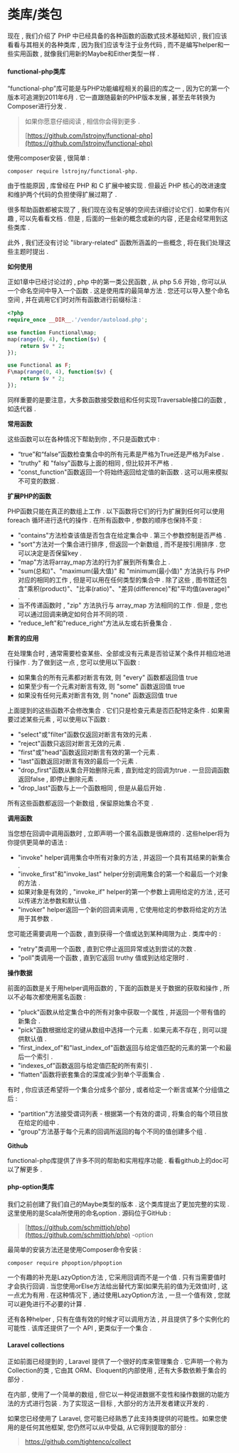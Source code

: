 # 类库/类包

现在 , 我们介绍了 PHP 中已经具备的各种函数的函数式技术基础知识 , 我们应该看看与其相关的各种类库 , 因为我们应该专注于业务代码 , 而不是编写helper和一些实用函数 , 就像我们用新的Maybe和Either类型一样 .

#### functional-php类库

“functional-php”库可能是与PHP功能编程相关的最旧的库之一 , 因为它的第一个版本可追溯到2011年6月 . 它一直跟随最新的PHP版本发展 , 甚至去年转换为Composer进行分发 .

> 如果你愿意仔细阅读 , 相信你会得到更多 .
>
> [https://github.com/lstrojny/functional-php](https://github.com/lstrojny/functional-php)

使用composer安装 , 很简单 :

```
composer require lstrojny/functional-php.
```

由于性能原因 , 库曾经在 PHP 和 C 扩展中被实现 . 但最近 PHP 核心的改进速度和维护两个代码的负担使得扩展过期了 .

很多帮助函数都被实现了 , 我们现在没有足够的空间去详细讨论它们 . 如果你有兴趣 , 可以先看看文档 . 但是 , 后面的一些新的概念或新的内容 , 还是会经常用到这些类库 .

此外 , 我们还没有讨论 "library-related" 函数所涵盖的一些概念 , 将在我们处理这些主题时提出 .

**如何使用**

正如1章中已经讨论过的 , php 中的第一类公民函数 , 从 php 5.6 开始 , 你可以从一个命名空间中导入一个函数 . 这是使用库的最简单方法 . 您还可以导入整个命名空间 , 并在调用它们时对所有函数进行前缀标注 :

```php
<?php
require_once __DIR__.'/vendor/autoload.php';

use function Functional\map;
map(range(0, 4), function($v) {
    return $v * 2;
});

use Functional as F;
F\map(range(0, 4), function($v) {
    return $v * 2;
});
```

同样重要的是要注意，大多数函数接受数组和任何实现Traversable接口的函数 , 如迭代器 .

**常用函数**

这些函数可以在各种情况下帮助到你 , 不只是函数式中 :

* “true”和“false”函数检查集合中的所有元素是严格为True还是严格为False . 
* "truthy" 和 "falsy"函数与上面的相同 , 但比较并不严格 . 
* "const\_function"函数返回一个将始终返回给定值的新函数 . 这可以用来模拟不可变的数据 . 

**扩展PHP的函数**

PHP函数只能在真正的数组上工作 . 以下函数将它们的行为扩展到任何可以使用 foreach 循环进行迭代的操作 . 在所有函数中 , 参数的顺序也保持不变 :

* "contains"方法检查该值是否包含在给定集合中 . 第三个参数控制是否严格 . 
* "sort"方法对一个集合进行排序 , 但返回一个新数组 , 而不是按引用排序 . 您可以决定是否保留key . 
* "map"方法将array\_map方法的行为扩展到所有集合上 . 
* "sum\(总和\)"、"maximum\(最大值\)" 和 "minimum\(最小值\)" 方法执行与 PHP 对应的相同的工作 , 但是可以用在任何类型的集合中 . 除了这些 , 图书馆还包含"乘积\(product\)"、"比率\(ratio\)"、"差异\(difference\)"和"平均值\(average\)" . 
* 当不传递函数时 , "zip" 方法执行与 array\_map 方法相同的工作 . 但是 , 您也可以通过回调来确定如何合并不同的项 . 
* "reduce\_left"和"reduce\_right"方法从左或右折叠集合 . 

**断言的应用**

在处理集合时 , 通常需要检查某些、全部或没有元素是否验证某个条件并相应地进行操作 . 为了做到这一点 , 您可以使用以下函数 :

* 如果集合的所有元素都对断言有效, 则 "every" 函数都返回值 true
* 如果至少有一个元素对断言有效, 则 "some" 函数返回值 true
* 如果没有任何元素对断言有效, 则 "none" 函数返回值 true

上面提到的这些函数不会修改集合 . 它们只是检查元素是否匹配特定条件 . 如果需要过滤某些元素 , 可以使用以下函数 :

* "select"或"filter"函数仅返回对断言有效的元素 . 
* "reject"函数只返回对断言无效的元素 . 
* "first"或"head"函数返回对断言有效的第一个元素 . 
* "last"函数返回对断言有效的最后一个元素 . 
* "drop\_first"函数从集合开始删除元素 , 直到给定的回调为true . 一旦回调函数返回false , 即停止删除元素 . 
* "drop\_last"函数与上一个函数相同 , 但是从最后开始 . 

所有这些函数都返回一个新数组 , 保留原始集合不变 .

**调用函数**

当您想在回调中调用函数时 , 立即声明一个匿名函数是很麻烦的 . 这些helper将为你提供更简单的语法 :

* "invoke" helper调用集合中所有对象的方法 , 并返回一个具有其结果的新集合 . 
* "invoke\_first"和"invoke\_last" helper分别调用集合的第一个和最后一个对象的方法 . 
* 如果对象是有效的 , "invoke\_if" helper的第一个参数上调用给定的方法 , 还可以传递方法参数和默认值 . 
* "invoker" helper返回一个新的回调来调用 , 它使用给定的参数将给定的方法用于其参数 . 

您可能还需要调用一个函数 , 直到获得一个值或达到某种阈限为止 . 类库中的 :

* "retry"类调用一个函数 , 直到它停止返回异常或达到尝试的次数 . 
* "poll"类调用一个函数 , 直到它返回 truthy 值或到达给定限时 . 

**操作数据**

前面的函数是关于用helper调用函数的 , 下面的函数是关于数据的获取和操作 , 所以不必每次都使用匿名函数 :

* "pluck"函数从给定集合中的所有对象中获取一个属性 , 并返回一个带有值的新集合 .
* "pick"函数根据给定的键从数组中选择一个元素 . 如果元素不存在 , 则可以提供默认值 .
* "first\_index\_of"和"last\_index\_of"函数返回与给定值匹配的元素的第一个和最后一个索引 .
* "indexes\_of"函数返回与给定值匹配的所有索引 .
* "flatten"函数将嵌套集合的深度减少到单个平面集合 .

有时 , 你应该还希望将一个集合分成多个部分 , 或者给定一个断言或某个分组值之后 :

* "partition"方法接受谓词列表 - 根据第一个有效的谓词 , 将集合的每个项目放在给定的组中 . 
* "group"方法基于每个元素的回调所返回的每个不同的值创建多个组 . 

**Github**

functional-php库提供了许多不同的帮助和实用程序功能 . 看看github上的doc可以了解更多 .

#### php-option类库

我们之前创建了我们自己的Maybe类型的版本 . 这个类库提出了更加完整的实现 . 这里使用的是Scala所使用的命名option . 源码位于GitHub :

> [https://github.com/schmittjoh/php](https://github.com/schmittjoh/php) -option

最简单的安装方法还是使用Composer命令安装 :

```
composer require phpoption/phpoption
```

一个有趣的补充是LazyOption方法 , 它采用回调而不是一个值 . 只有当需要值时才会执行回调 . 当您使用orElse方法给出替代方案\(如果先前的值为无效值\)时 , 这一点尤为有用 . 在这种情况下 , 通过使用LazyOption方法 , 一旦一个值有效 , 您就可以避免进行不必要的计算 .

还有各种helper , 只有在值有效的时候才可以调用方法 , 并且提供了多个实例化的可能性 . 该库还提供了一个 API , 更类似于一个集合 .

#### Laravel collections

正如前面已经提到的 , Laravel 提供了一个很好的库来管理集合 . 它声明一个称为Collection的类 , 它由其 ORM、Eloquent的内部使用 , 还有大多数依赖于集合的部分 . 

在内部 , 使用了一个简单的数组 , 但它以一种促进数据不变性和操作数据的功能方法的方式进行包装 . 为了实现这一目标 , 大部分的方法开发者建议开发的 . 

如果您已经使用了 Laravel, 您可能已经熟悉了此支持类提供的可能性。如果您使用的是任何其他框架, 您仍然可以从中受益, 从它得到提取的部分 : 

> https://github.com/tightenco/collect





